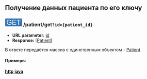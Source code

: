 ## Получение данных пациента по его ключу

### ![GET](../../../img/get.png) /patient/get`?id={patient_id}`
* **URL parameter:** [id](../../../types/types.md#Patient)
* **Response:** [[Patient](../../../types/types.md#Patient)]

В ответе передаётся массив с единственным объектом - [Patient](../../../types/types.md#Patient).


#### Примеры
**[http](examples/get.md)**
**[java](examples/getJava.md)**

